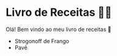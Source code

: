 # Livro de Receitas 🧑‍🍳

Olá! Bem vindo ao meu livro de receitas 👋

 - Strogonoff de Frango
 - Pavê
